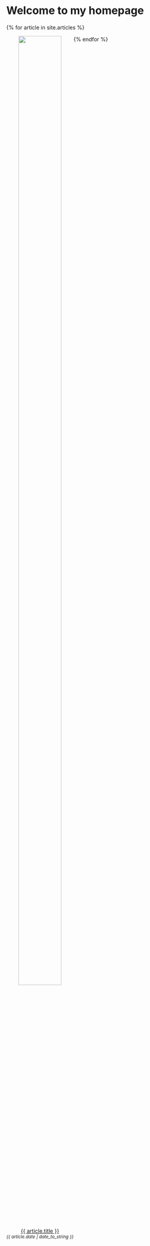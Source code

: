 # Welcome to my homepage

{% for article in site.articles %}
<div style="float:left; text-align:center; vertical-align:text-bottom; max-width:60mm">
  <img src="{{ article.url }}.png" width="80%">
  <p>
    <a href="{{ article.url }}">{{ article.title }}</a><br>
    <span style="font-size:smaller; font-style: italic">{{ article.date | date_to_string }}</span>
  </p>
</div>
{% endfor %}
